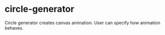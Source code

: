 # circle-generator
Circle generator creates canvas animation. User can specify how animation behaves.
